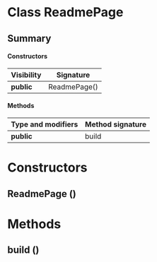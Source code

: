 Class ReadmePage
================
Summary
-------
#### Constructors
| Visibility | Signature    |
| ---------- | ------------ |
| **public** | ReadmePage() |
#### Methods
| Type and modifiers | Method signature |
| ------------------ | ---------------- |
| **public**         | build            |

Constructors
============
ReadmePage ()
-------------


Methods
=======
build ()
--------



